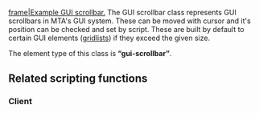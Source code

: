 [frame|Example GUI scrollbar.](/docs/Image:gui-scrollbar.png.md "wikilink") The GUI scrollbar class represents GUI scrollbars in MTA's GUI system. These can be moved with cursor and it's position can be checked and set by script. These are built by default to certain GUI elements ([gridlists](/Element/GUI/Gridlist.md "wikilink")) if they exceed the given size.

The element type of this class is **“gui-scrollbar”**.

Related scripting functions
---------------------------

### Client
